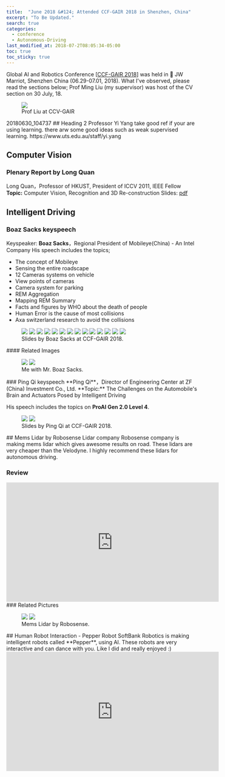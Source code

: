 ```yaml
---
title:  "June 2018 &#124; Attended CCF-GAIR 2018 in Shenzhen, China"
excerpt: "To Be Updated."
search: true
categories: 
  - conference
  - Autonomous-Driving
last_modified_at: 2018-07-2T08:05:34-05:00
toc: true
toc_sticky: true
---
```

Global AI and Robotics Conference [[CCF-GAIR 2018](https://gair.leiphone.com/gair/2018yr/en)] was held in :triangular_flag_on_post: JW Marriot, Shenzhen China (06.29-07.01, 2018). What I've observed, please read the sections below;
Prof Ming Liu (my supervisor) was host of the CV section on 30 July, 18.
<figure>
    <a href="/assets/images/ccf-gair/20180630_104737.jpg"><img src="/assets/images/ccf-gair/20180630_104737.jpg"></a>
    <figcaption>Prof Liu at CCV-GAIR</figcaption>
</figure>
20180630_104737
## Heading 2
Professor Yi Yang 
take good ref if your are using learning. there arw some good ideas such as weak supervised learning.
https://www.uts.edu.au/staff/yi.yang

## Computer Vision
### Plenary Report by Long Quan
Long Quan，Professor of HKUST, President of ICCV 2011, IEEE Fellow
**Topic:** Computer Vision, Recognition and 3D Re-construction
Slides: [pdf](../../../assets/pdf/GAIR_ComputeVision.pdf)


## Intelligent Driving
### Boaz Sacks keyspeech
Keyspeaker: **Boaz Sacks**，Regional President of Mobileye(China) - An Intel Company
His speech includes the topics;
* The concept of Mobileye
* Sensing the entire roadscape
* 12 Cameras systems on vehicle
* View points of cameras
* Camera system for parking
* REM Aggregation
* Mapping REM Summary
* Facts and figures by WHO about the death of people
* Human Error is the cause of most collisions
* Axa switzerland research to avoid the collisions
<figure class="half">
    <a href="/assets/images/ccf-gair/20180701_104508.jpg"><img src="/assets/images/ccf-gair/20180701_104508.jpg"></a>
    <a href="/assets/images/ccf-gair/20180701_104702.jpg"><img src="/assets/images/ccf-gair/20180701_104702.jpg"></a>
    <a href="/assets/images/ccf-gair/20180701_104840.jpg"><img src="/assets/images/ccf-gair/20180701_104840.jpg"></a>
    <a href="/assets/images/ccf-gair/20180701_104846.jpg"><img src="/assets/images/ccf-gair/20180701_104846.jpg"></a>
    <a href="/assets/images/ccf-gair/20180701_104849.jpg"><img src="/assets/images/ccf-gair/20180701_104849.jpg"></a>
    <a href="/assets/images/ccf-gair/20180701_104857.jpg"><img src="/assets/images/ccf-gair/20180701_104857.jpg"></a>
    <a href="/assets/images/ccf-gair/20180701_104900.jpg"><img src="/assets/images/ccf-gair/20180701_104900.jpg"></a>
    <a href="/assets/images/ccf-gair/20180701_104902.jpg"><img src="/assets/images/ccf-gair/20180701_104902.jpg"></a>
    <a href="/assets/images/ccf-gair/20180701_104915.jpg"><img src="/assets/images/ccf-gair/20180701_104915.jpg"></a>
    <a href="/assets/images/ccf-gair/20180701_105129.jpg"><img src="/assets/images/ccf-gair/20180701_105129.jpg"></a>
    <a href="/assets/images/ccf-gair/20180701_105242.jpg"><img src="/assets/images/ccf-gair/20180701_105242.jpg"></a>
    <a href="/assets/images/ccf-gair/20180701_105541.jpg"><img src="/assets/images/ccf-gair/20180701_105541.jpg"></a>
    <a href="/assets/images/ccf-gair/20180701_105616.jpg"><img src="/assets/images/ccf-gair/20180701_105616.jpg"></a>
    <a href="/assets/images/ccf-gair/20180701_105632.jpg"><img src="/assets/images/ccf-gair/20180701_105632.jpg"></a>
    <figcaption>Slides by Boaz Sacks at CCF-GAIR 2018.</figcaption>
</figure>
#### Related Images
<figure class="half">
    <a href="/assets/images/ccf-gair/20180701_111414.jpg"><img src="/assets/images/ccf-gair/20180701_111414.jpg"></a>
    <a href="/assets/images/ccf-gair/20180701_111420.jpg"><img src="/assets/images/ccf-gair/20180701_111420.jpg"></a>
    <figcaption>Me with Mr. Boaz Sacks.</figcaption>
</figure>
### Ping Qi keyspeech
**Ping Qi**，Director of Engineering Center at ZF (China) Investment Co., Ltd.
**Topic:** The Challenges on the Automobile's Brain and Actuators Posed by Intelligent Driving

His speech includes the topics on **ProAI Gen 2.0 Level 4**.
<figure class="half">
    <a href="/assets/images/ccf-gair/20180701_102523.jpg"><img src="/assets/images/ccf-gair/20180701_102523.jpg"></a>
    <a href="/assets/images/ccf-gair/20180701_102528.jpg"><img src="/assets/images/ccf-gair/20180701_102528.jpg"></a>
    <figcaption>Slides by Ping Qi at CCF-GAIR 2018.</figcaption>
</figure>
## Mems Lidar by Robosense Lidar company
Robosense company is making mems lidar which gives awesome results on road. These lidars are very cheaper than the Velodyne. 
I highly recommend these lidars for autonomous driving.

### Review
<iframe width="560" height="315" src="https://www.youtube.com/embed/Nu5e10vJ_to" frameborder="0" allow="autoplay; encrypted-media" allowfullscreen></iframe>
### Related Pictures
<figure class="half">
    <a href="/assets/images/ccf-gair/20180701_100629.jpg"><img src="/assets/images/ccf-gair/20180701_100629.jpg"></a>
    <a href="/assets/images/ccf-gair/20180701_112227.jpg"><img src="/assets/images/ccf-gair/20180701_112227.jpg"></a>
    <figcaption>Mems Lidar by Robosense.</figcaption>
</figure>
## Human Robot Interaction - Pepper Robot
SoftBank Robotics is making intelligent robots called **Pepper**, using AI. These robots are very interactive and can dance with you. Like I did and really enjoyed :)
<iframe width="560" height="315" src="https://www.youtube.com/embed/nloD0u9RixA" frameborder="0" allow="autoplay; encrypted-media" allowfullscreen></iframe>